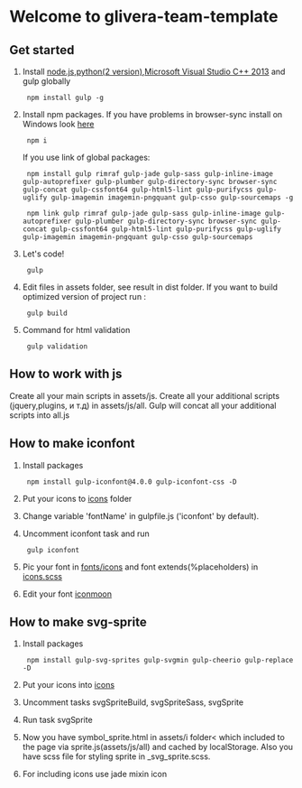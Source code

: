 # Welcome to glivera-team-template

## Get started
1. Install [node.js](https://nodejs.org/),[python(2 version)](https://www.python.org/downloads/release/python-2710/),[Microsoft Visual Studio C++ 2013](https://www.microsoft.com/en-gb/download/details.aspx?id=44914) and gulp globally

        npm install gulp -g

2. Install npm packages. If you have problems in browser-sync install on Windows look [here](http://www.browsersync.io/docs/#windows-users)

        npm i

	If you use link of global packages:

		npm install gulp rimraf gulp-jade gulp-sass gulp-inline-image gulp-autoprefixer gulp-plumber gulp-directory-sync browser-sync gulp-concat gulp-cssfont64 gulp-html5-lint gulp-purifycss gulp-uglify gulp-imagemin imagemin-pngquant gulp-csso gulp-sourcemaps -g

		npm link gulp rimraf gulp-jade gulp-sass gulp-inline-image gulp-autoprefixer gulp-plumber gulp-directory-sync browser-sync gulp-concat gulp-cssfont64 gulp-html5-lint gulp-purifycss gulp-uglify gulp-imagemin imagemin-pngquant gulp-csso gulp-sourcemaps

3. Let's code!

        gulp

4. Edit files in assets folder, see result in dist folder. If you want to build optimized version of project run :

        gulp build

5. Command for html validation

        gulp validation

## How to work with js

Create all your main scripts in assets/js. Create all your additional scripts (jquery,plugins, и т.д) in assets/js/all. Gulp will concat all your additional scripts into all.js

## How to make iconfont

1. Install packages

        npm install gulp-iconfont@4.0.0 gulp-iconfont-css -D

2. Put your icons to [icons](https://github.com/gatilin222/supervisor_template/tree/master/assets/i/icons) folder
3. Change variable 'fontName' in gulpfile.js  ('iconfont' by default).
4. Uncomment iconfont task and run

        gulp iconfont

4. Pic your font in [fonts/icons](https://github.com/gatilin222/supervisor_template/tree/master/assets/fonts/icons) and font extends(%placeholders) in [icons.scss](https://github.com/gatilin222/supervisor_template/blob/master/assets/sass/_icons.scss)
5. Edit your font [iconmoon](https://icomoon.io)

## How to make svg-sprite
1. Install packages

        npm install gulp-svg-sprites gulp-svgmin gulp-cheerio gulp-replace -D

2. Put your icons into [icons](https://github.com/gatilin222/supervisor_template/tree/master/assets/i/icons)
3. Uncomment tasks svgSpriteBuild, svgSpriteSass, svgSprite
4. Run task svgSprite
5. Now you have symbol_sprite.html in assets/i folder< which included to the page via sprite.js(assets/js/all) and cached by localStorage. Also you have scss file for styling sprite in _svg_sprite.scss.
6. For including icons use jade mixin icon
